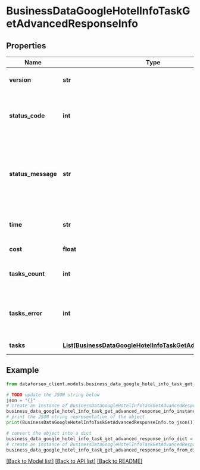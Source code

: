 # BusinessDataGoogleHotelInfoTaskGetAdvancedResponseInfo


## Properties

Name | Type | Description | Notes
------------ | ------------- | ------------- | -------------
**version** | **str** | the current version of the API | [optional] 
**status_code** | **int** | general status code you can find the full list of the response codes here | [optional] 
**status_message** | **str** | general informational message you can find the full list of general informational messages here | [optional] 
**time** | **str** | total execution time, seconds | [optional] 
**cost** | **float** | total tasks cost, USD | [optional] 
**tasks_count** | **int** | the number of tasks in the tasks array | [optional] 
**tasks_error** | **int** | the number of tasks in the tasks array returned with an error | [optional] 
**tasks** | [**List[BusinessDataGoogleHotelInfoTaskGetAdvancedTaskInfo]**](BusinessDataGoogleHotelInfoTaskGetAdvancedTaskInfo.md) | array of tasks | [optional] 

## Example

```python
from dataforseo_client.models.business_data_google_hotel_info_task_get_advanced_response_info import BusinessDataGoogleHotelInfoTaskGetAdvancedResponseInfo

# TODO update the JSON string below
json = "{}"
# create an instance of BusinessDataGoogleHotelInfoTaskGetAdvancedResponseInfo from a JSON string
business_data_google_hotel_info_task_get_advanced_response_info_instance = BusinessDataGoogleHotelInfoTaskGetAdvancedResponseInfo.from_json(json)
# print the JSON string representation of the object
print(BusinessDataGoogleHotelInfoTaskGetAdvancedResponseInfo.to_json())

# convert the object into a dict
business_data_google_hotel_info_task_get_advanced_response_info_dict = business_data_google_hotel_info_task_get_advanced_response_info_instance.to_dict()
# create an instance of BusinessDataGoogleHotelInfoTaskGetAdvancedResponseInfo from a dict
business_data_google_hotel_info_task_get_advanced_response_info_from_dict = BusinessDataGoogleHotelInfoTaskGetAdvancedResponseInfo.from_dict(business_data_google_hotel_info_task_get_advanced_response_info_dict)
```
[[Back to Model list]](../README.md#documentation-for-models) [[Back to API list]](../README.md#documentation-for-api-endpoints) [[Back to README]](../README.md)



